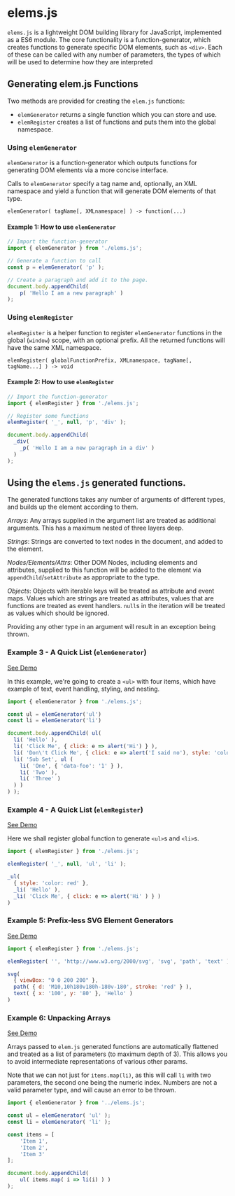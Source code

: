 # elems.js

`elems.js` is a lightweight DOM building library for JavaScript, implemented
as a ES6 module.
The core functionality is a function-generator, which creates functions to
generate specific DOM elements, such as `<div>`. Each of these can be called
with any number of parameters, the types of which will be used to determine
how they are interpreted

## Generating elem.js Functions

Two methods are provided for creating the `elem.js` functions:

 - `elemGenerator` returns a single function which you can store and use.
 - `elemRegister` creates a list of functions and puts them into the global namespace.


### Using `elemGenerator`

`elemGenerator` is a function-generator which outputs functions
for generating DOM elements via a more concise interface.

Calls to `elemGenerator` specify a tag name and, optionally, an XML namespace
and yield a function that will generate DOM elements of that type.

```
elemGenerator( tagName[, XMLnamespace] ) -> function(...)
```

#### Example 1: How to use `elemGenerator`

```js
// Import the function-generator
import { elemGenerator } from './elems.js';

// Generate a function to call
const p = elemGenerator( 'p' );

// Create a paragraph and add it to the page.
document.body.appendChild(
	p( 'Hello I am a new paragraph' )
);
```

### Using `elemRegister`

`elemRegister` is a helper function to register `elemGenerator` functions in
the global (`window`) scope, with an optional prefix. All the returned functions
will have the same XML namespace.

```
elemRegister( globalFunctionPrefix, XMLnamespace, tagName[, tagName...] ) -> void
```

#### Example 2: How to use `elemRegister`

```js
// Import the function-generator
import { elemRegister } from './elems.js';

// Register some functions
elemRegister( '_', null, 'p', 'div' );

document.body.appendChild(
  _div(
    _p( 'Hello I am a new paragraph in a div' )
  )
);
```

## Using the `elems.js` generated functions.

The generated functions takes any number of arguments of different
types, and builds up the element according to them.

*Arrays*:
  Any arrays supplied in the argument list are treated as additional
  arguments. This has a maximum nested of three layers deep.

*Strings*:
  Strings are converted to text nodes in the document, and added to
  the element.

*Nodes/Elements/Attrs*:
  Other DOM Nodes, including elements and attributes, supplied to this
  function will be added to the element via `appendChild`/`setAttribute`
  as appropriate to the type.

*Objects*:
  Objects with iterable keys will be treated as attribute and event maps.
  Values which are strings are treated as attributes, values that are
  functions are treated as event handlers. `null`s in the iteration will
  be treated as values which should be ignored.

Providing any other type in an argument will result in an exception being thrown.

### Example 3 - A Quick List (`elemGenerator`)
[See Demo](examples/simple-list.html)

In this example, we're going to create a `<ul>` with four items, which have
example of text, event handling, styling, and nesting.

```js
import { elemGenerator } from './elems.js';

const ul = elemGenerator('ul')
const li = elemGenerator('li')

document.body.appendChild( ul(
  li( 'Hello' ),
  li( 'Click Me', { click: e => alert('Hi') } ),
  li( 'Don\'t Click Me', { click: e => alert('I said no'), style: 'color: red;' } ),
  li( 'Sub Set', ul (
    li( 'One', { 'data-foo': '1' } ),
    li( 'Two' ),
    li( 'Three' )
  ) )
) );
```

### Example 4 - A Quick List (`elemRegister`)
[See Demo](examples/global-list.html)

Here we shall register global function to generate `<ul>`s and `<li>`s.

```js
import { elemRegister } from './elems.js';

elemRegister( '_', null, 'ul', 'li' );

_ul(
  { style: 'color: red' },
  _li( 'Hello' ),
  _li( 'Click Me', { click: e => alert('Hi' ) } )
)
```

### Example 5: Prefix-less SVG Element Generators
[See Demo](examples/svg.html)

```js
import { elemRegister } from './elems.js';

elemRegister( '', 'http://www.w3.org/2000/svg', 'svg', 'path', 'text' );

svg(
  { viewBox: "0 0 200 200" },
  path( { d: 'M10,10h180v180h-180v-180', stroke: 'red' } ),
  text( { x: '100', y: '80' }, 'Hello' )
)
```

### Example 6: Unpacking Arrays
[See Demo](examples/array-map.html)

Arrays passed to `elem.js` generated functions are automatically flattened
and treated as a list of parameters (to maximum depth of 3).
This allows you to avoid intermediate representations of various other params.

Note that we can not just for `items.map(li)`, as this will call `li` with two
parameters, the second one being the numeric index. Numbers are not a valid
parameter type, and will cause an error to be thrown.

```js
import { elemGenerator } from '../elems.js';

const ul = elemGenerator( 'ul' );
const li = elemGenerator( 'li' );

const items = [
	'Item 1',
	'Item 2',
	'Item 3'
];

document.body.appendChild(
	ul( items.map( i => li(i) ) )
);
```
